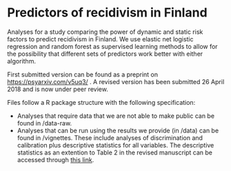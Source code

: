 # Predictors of recidivism in Finland
Analyses for a study comparing the power of dynamic and static risk factors to predict recidivism in Finland. We use elastic net logistic regression and random forest as supervised learning methods to allow for the possibility that different sets of predictors work better with either algorithm. 

First submitted version can be found as a preprint on https://psyarxiv.com/v5uq3/ . A revised version has been submitted 26 April 2018 and is now under peer review.

Files follow a R package structure with the following specification:

* Analyses that require data that we are not able to make public can be found in /data-raw.
* Analyses that can be run using the results we provide (in /data) can be found in /vignettes. These include analyses of discrimination and calibration plus descriptive statistics for all variables. The descriptive statistics as an extention to Table 2 in the revised manuscript can be accessed through [this link](vignettes/descriptive_statistics.md).


